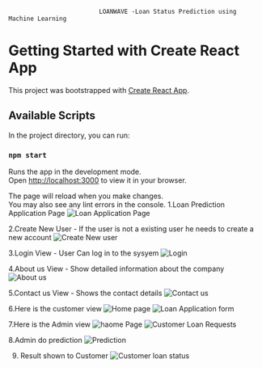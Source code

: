                              LOANWAVE -Loan Status Prediction using Machine Learning
                             
# Getting Started with Create React App

This project was bootstrapped with [Create React App](https://github.com/facebook/create-react-app).

## Available Scripts

In the project directory, you can run:

### `npm start`

Runs the app in the development mode.\
Open [http://localhost:3000](http://localhost:3000) to view it in your browser.

The page will reload when you make changes.\
You may also see any lint errors in the console.
1.Loan Prediction Application Page
![Loan Application Page](image.png)

2.Create New User - If the user is not a existing user he needs to create a new account
![Create New user](image-1.png)

3.Login View - User Can log in to the sysyem
![Login](image-2.png)

4.About us View - Show detailed information about the company
![About us](image-3.png)

5.Contact us View - Shows the contact details
![Contact us](image-4.png)

6.Here is the customer view
![Home page](image-5.png)
![Loan Application form](image-6.png)

7.Here is the Admin view
![haome Page](image-7.png)
![Customer Loan Requests](image-8.png)

8.Admin do prediction
![Prediction](image-9.png)

9. Result shown to Customer 
![Customer loan status](image-10.png)
